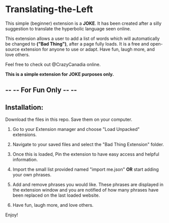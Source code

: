 # Translating-the-Left

This simple (beginner) extension is a **JOKE**.
It has been created after a silly suggestion to translate the hyperbolic language seen online.

This extension allows a user to add a list of words which will automatically be changed to **("Bad Thing")**, after a page fully loads. 
It is a free and open-source extension for anyone to use or adapt. 
Have fun, laugh more, and love others.

Feel free to check out @CrazyCanadia online.

**This is a simple extension for JOKE purposes only.**

##  -- -- For Fun Only -- --

## Installation:

Download the files in this repo. Save them on your computer. 

1. Go to your Extension manager and choose "Load Unpacked" extensions.

2. Navigate to your saved files and select the "Bad Thing Extension" folder.

3. Once this is loaded, Pin the extension to have easy access and helpful information.

4. Import the small list provided named "import me.json" **OR** start adding your own phrases.

5. Add and remove phrases you would like. These phrases are displayed in the extension window and you are notified of how many phrases have been replaced on the last loaded website.

6. Have fun, laugh more, and love others.

Enjoy!

